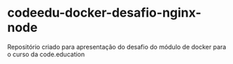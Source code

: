 # codeedu-docker-desafio-nginx-node
Repositório criado para apresentação do desafio do módulo de docker para o curso da code.education
